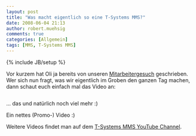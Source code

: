 ```yaml
---
layout: post
title: "Was macht eigentlich so eine T-Systems MMS?"
date: 2008-06-04 21:13
author: robert.muehsig
comments: true
categories: [Allgemein]
tags: [MMS, T-Systems MMS]
---
```

{% include JB/setup %}
<p>Vor kurzem hat Oli ja bereits von unseren <a href="{{BASE_PATH}}/2008/05/19/jobs-jobs-jobs/">Mitarbeitergesuch</a> geschrieben. Wer sich nun fragt, was wir eigentlich im Groben den ganzen Tag machen, dann schaut euch einfach mal das Video an:</p> <div class="wlWriterSmartContent" id="scid:5737277B-5D6D-4f48-ABFC-DD9C333F4C5D:edb6ee96-a2b9-4645-956b-b025033c4eae" style="padding-right: 0px; display: inline; padding-left: 0px; padding-bottom: 0px; margin: 0px; padding-top: 0px"><div id="465b91a8-fcb8-40c1-a1ba-e3a9f003e5ed" style="margin: 0px; padding: 0px; display: inline;"><div><a href="http://www.youtube.com/watch?v=011UA_AmzWs" target="_new"><img src="{{BASE_PATH}}/assets/wp-images/video438e357717fb.jpg" galleryimg="no" onload="var downlevelDiv = document.getElementById('465b91a8-fcb8-40c1-a1ba-e3a9f003e5ed'); downlevelDiv.innerHTML = &quot;&lt;div&gt;&lt;object width=\&quot;425\&quot; height=\&quot;350\&quot;&gt;&lt;param name=\&quot;movie\&quot; value=\&quot;http://www.youtube.com/v/011UA_AmzWs\&quot;&gt;&lt;\/param&gt;&lt;param name=\&quot;wmode\&quot; value=\&quot;transparent\&quot;&gt;&lt;\/param&gt;&lt;embed src=\&quot;http://www.youtube.com/v/011UA_AmzWs\&quot; type=\&quot;application/x-shockwave-flash\&quot; wmode=\&quot;transparent\&quot; width=\&quot;425\&quot; height=\&quot;350\&quot;&gt;&lt;\/embed&gt;&lt;\/object&gt;&lt;\/div&gt;&quot;;" alt=""></a></div></div></div> <p>... das und natürlich noch viel mehr :)</p> <p>Ein nettes (Promo-) Video :)</p> <p>Weitere Videos findet man auf dem <a href="http://www.youtube.com/user/TSystemsMMS">T-Systems MMS YouTube Channel</a>.</p>
